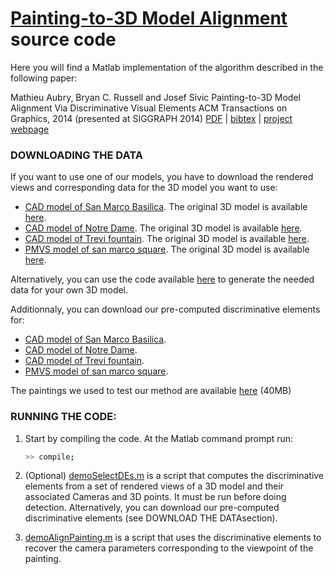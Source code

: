[Painting-to-3D Model Alignment](http://www.di.ens.fr/willow/research/painting_to_3d/) source code
============
Here you will find a Matlab implementation of the algorithm described
in the following paper:

Mathieu Aubry, Bryan C. Russell and Josef Sivic
Painting-to-3D Model Alignment Via Discriminative Visual Elements
ACM Transactions on Graphics, 2014 (presented at SIGGRAPH 2014)
[PDF]() | [bibtex]() | [project webpage](http://www.di.ens.fr/willow/research/painting_to_3d/)

### DOWNLOADING THE DATA

If you want to use one of our models, you have to download the rendered views and corresponding data for the 3D model you want to use:
- [CAD model of San Marco Basilica](http://www.di.ens.fr/willow/research/painting_to_3d/cache_san_marco_basilica.tar). The original 3D model is available [here](http://sketchup.google.com/3dwarehouse/details?mid=433bfb7d61901dc65822c6ca7b1d5d61&prevstart=0).
- [CAD model of Notre Dame](). The original 3D model is available [here](https://3dwarehouse.sketchup.com/model.html?redirect=1&mid=69d9e3c4f1e6359cc45a0a86a468dd45&prevstart=72).
- [CAD model of Trevi fountain](). The original 3D model is available [here](https://3dwarehouse.sketchup.com/model.html?redirect=1&mid=db52a9472001b79b43babf42c8cb195).
- [PMVS model of san marco square](). The original 3D model is available [here]().


Alternatively, you can use the code available [here](http://github.com/brussell123/3drr2011) to generate the needed data for your own 3D model.

Additionnaly, you can download our pre-computed discriminative elements for:
- [CAD model of San Marco Basilica](http://www.di.ens.fr/willow/research/painting_to_3d/all_DEs_san_marco_basilica.mat).
- [CAD model of Notre Dame]().
- [CAD model of Trevi fountain]().
- [PMVS model of san marco square]().


The paintings we used to test our method are available [here](http://www.di.ens.fr/willow/research/painting_to_3d/data/Paintings.zip) (40MB)
### RUNNING THE CODE:

1. Start by compiling the code.  At the Matlab command prompt run:

   ``` sh
   >> compile;
   ```

2. (Optional) [demoSelectDEs.m](https://github.com/mathieuaubry/paintingTo3D/blob/master/demoSelectDEs.m) is a script that computes the discriminative elements from a set of rendered views of a 3D model and their associated Cameras and 3D points. It must be run before doing detection. 
Alternatively, you can download our pre-computed discriminative elements (see DOWNLOAD THE DATAsection).

3. [demoAlignPainting.m](https://github.com/mathieuaubry/paintingTo3D/blob/master/demoAlignPaintings.m) is a script that uses the discriminative elements to recover the camera parameters corresponding to the viewpoint of the painting.
